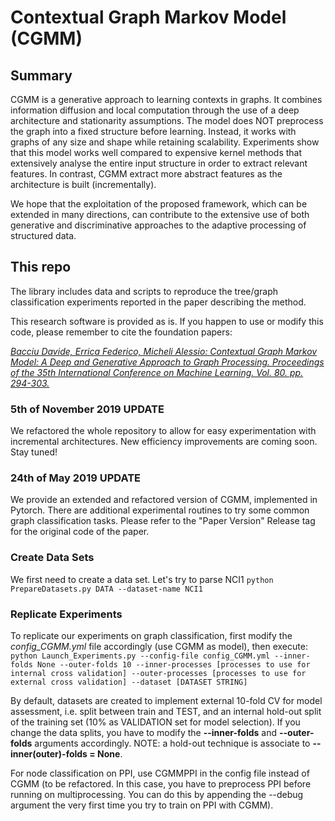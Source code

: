 # Contextual Graph Markov Model (CGMM)

## Summary
CGMM is a generative approach to learning contexts in graphs. It combines information diffusion and local computation through the use of a deep architecture and stationarity assumptions. The model does NOT preprocess the graph into a fixed structure before learning. Instead, it works with graphs of any size and shape while retaining scalability. Experiments show that this model works well compared to expensive kernel methods that extensively analyse the entire input structure in order to extract relevant features. In contrast, CGMM extract more abstract features as the architecture is built (incrementally). 

We hope that the exploitation of the proposed framework, which can be extended in many directions, can contribute to the extensive use of both generative and discriminative approaches to the adaptive processing of structured data.

## This repo
The library includes data and scripts to reproduce the tree/graph classification experiments reported in the paper describing the method.

This research software is provided as is. If you happen to use or modify this code, please remember to cite the foundation papers:

[*Bacciu Davide, Errica Federico, Micheli Alessio: Contextual Graph Markov Model: A Deep and Generative Approach to Graph Processing. Proceedings of the 35th International Conference on Machine Learning. Vol. 80. pp. 294-303.*
](http://proceedings.mlr.press/v80/bacciu18a.html)

### 5th of November 2019 UPDATE
We refactored the whole repository to allow for easy experimentation with incremental architectures. New efficiency improvements are coming soon. Stay tuned!


### 24th of May 2019 UPDATE
We provide an extended and refactored version of CGMM, implemented in Pytorch. There are additional experimental routines to try some common graph classification tasks. Please refer to the "Paper Version" Release tag for the original code of the paper.

### Create Data Sets

We first need to create a data set. Let's try to parse NCI1
`python PrepareDatasets.py DATA --dataset-name NCI1`

### Replicate Experiments

To replicate our experiments on graph classification, first modify the *config_CGMM.yml* file accordingly (use CGMM as model), then execute:
`python Launch_Experiments.py --config-file config_CGMM.yml --inner-folds None --outer-folds 10 --inner-processes [processes to use for internal cross validation] --outer-processes [processes to use for external cross validation] --dataset [DATASET STRING]`

By default, datasets are created to implement external 10-fold CV for model assessment, i.e. split between train and TEST, and an internal hold-out split of the training set (10% as VALIDATION set for model selection). If you change the data splits, you have to modify the **--inner-folds** and **--outer-folds** arguments accordingly. NOTE: a hold-out technique is associate to **--inner(outer)-folds = None**.

For node classification on PPI, use CGMMPPI in the config file instead of CGMM (to be refactored. In this case, you have to preprocess PPI before running on multiprocessing. You can do this by appending the --debug argument the very first time you try to train on PPI with CGMM).
